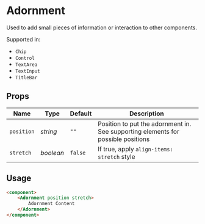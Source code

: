 # Adornment

Used to add small pieces of information or interaction to other components.

Supported in:
- `Chip`
- `Control`
- `TextArea`
- `TextInput`
- `TitleBar`

## Props
| Name | Type | Default | Description |
| --- | --- | --- | --- |
| `position` | _string_ | `""` | Position to put the adornment in. See supporting elements for possible positions
| `stretch` | _boolean_ | `false` | If true, apply `align-items: stretch` style

## Usage
```html
<component>
    <Adornment position stretch>
        Adornment Content
    </Adornment>
</component>
```
